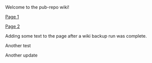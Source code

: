 Welcome to the pub-repo wiki!

[Page 1](page1)

[Page 2](page2)

Adding some text to the page after a wiki backup run was complete.

Another test

Another update
